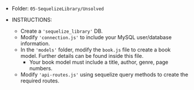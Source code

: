 * Folder: `05-SequelizeLibrary/Unsolved`

* INSTRUCTIONS:

  * Create a `'sequelize_library'` DB.
  * Modify `'connection.js'` to include your MySQL user/database information.
  * In the `'models'` folder, modify the `book.js` file to create a book model. Further details can be found inside this file.
    * Your book model must include a title, author, genre, page numbers.
  * Modify `'api-routes.js'` using sequelize query methods to create the required routes.